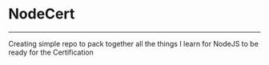 # NodeCert
---
Creating simple repo to pack together all the things I learn for NodeJS to be ready for the Certification
